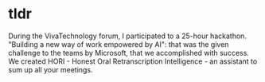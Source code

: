 # tldr

During the VivaTechnology forum, I participated to a 25-hour hackathon. 
"Building a new way of work empowered by AI": that was the given challenge 
to the teams by Microsoft, that we accomplished with success. 
We created HORI - Honest Oral Retranscription Intelligence - 
an assistant to sum up all your meetings.
